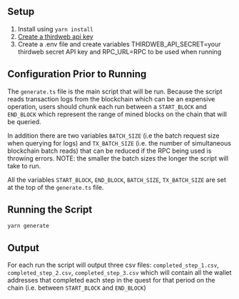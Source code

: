 ## Setup
1. Install using `yarn install`
2. [Create a thirdweb api key](https://portal.thirdweb.com/api-keys#creating-an-api-key)
3. Create a .env file and create variables THIRDWEB_API_SECRET=your thirdweb secret API key and RPC_URL=RPC to be used when running

## Configuration Prior to Running
The `generate.ts` file is the main script that will be run.  Because the script reads transaction logs from the blockchain which can be an expensive operation, users should chunk each run between a `START_BLOCK` and `END_BLOCK` which represent the range of mined blocks on the chain that will be queried.

In addition there are two variables `BATCH_SIZE` (i.e the batch request size when querying for logs) and `TX_BATCH_SIZE` (i.e. the number of simultaneous blockchain batch reads) that can be reduced if the RPC being used is throwing errors.  NOTE: the smaller the batch sizes the longer the script will take to run.

All the variables `START_BLOCK`, `END_BLOCK`, `BATCH_SIZE`, `TX_BATCH_SIZE` are set at the top of the `generate.ts` file.

## Running the Script
`yarn generate`

## Output
For each run the script will output three csv files: `completed_step_1.csv`, `completed_step_2.csv`, `completed_step_3.csv` which will contain all the wallet addresses that completed each step in the quest for that period on the chain (i.e. between `START_BLOCK` and `END_BLOCK`)